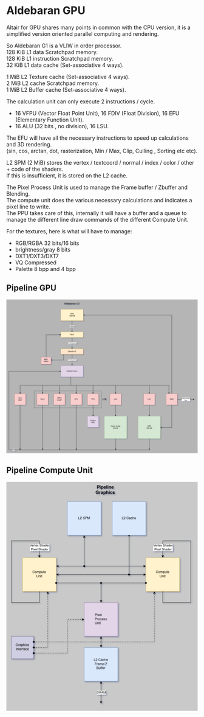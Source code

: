 # Aldebaran GPU

Altair for GPU shares many points in common with the CPU version, it is a simplified version oriented parallel computing and rendering.

So Aldebaran G1 is a VLIW in order processor.  
128 KiB L1 data Scratchpad memory.  
128 KiB L1 instruction Scratchpad memory.  
32 KiB  L1 data cache (Set-associative 4 ways).  

1 MiB L2 Texture cache (Set-associative 4 ways).  
2 MiB L2 cache Scratchpad memory.  
1 MiB L2 Buffer cache (Set-associative 4 ways).  

The calculation unit can only execute 2 instructions / cycle.  
- 16 VFPU (Vector Float Point Unit), 16 FDIV (Float Division), 16 EFU (Elementary Function Unit).
- 16 ALU (32 bits , no division), 16 LSU.

The EFU will have all the necessary instructions to speed up calculations and 3D rendering.  
(sin, cos, arctan, dot, rasterization, Min / Max, Clip, Culling , Sorting etc etc).  

L2 SPM (2 MiB) stores the vertex / textcoord / normal / index / color / other + code of the shaders.  
If this is insufficient, it is stored on the L2 cache.  

The Pixel Process Unit is used to manage the Frame buffer / Zbuffer and Blending.  
The compute unit does the various necessary calculations and indicates a pixel line to write.  
The PPU takes care of this, internally it will have a buffer and a queue to manage the different line draw commands of the different Compute Unit.  

For the textures, here is what will have to manage:  
- RGB/RGBA 32 bits/16 bits
- brightness/gray 8 bits
- DXT1/DXT3/DXT7
- VQ Compressed
- Palette 8 bpp and 4 bpp


## Pipeline GPU
<img src="AldebaranG1_diagram.png?raw=true" alt="Pipeline">

## Pipeline Compute Unit
<img src="Pipeline_Graphics_Diagram.png?raw=true" alt="Compute Unit">


